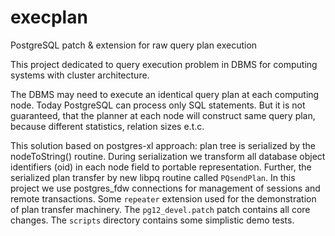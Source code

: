 # execplan
PostgreSQL patch & extension for raw query plan execution

This project dedicated to query execution problem in DBMS for computing systems with cluster architecture.

The DBMS may need to execute an identical query plan at each computing node.
Today PostgreSQL can process only SQL statements. But it is not guaranteed, that the planner at each node will construct same query plan, because different statistics, relation sizes e.t.c.

This solution based on postgres-xl approach: plan tree is serialized by the nodeToString() routine.
During serialization we transform all database object identifiers (oid) in each node field to portable representation.
Further, the serialized plan transfer by new libpq routine called `PQsendPlan`.
In this project we use postgres_fdw connections for management of sessions and remote transactions.
Some `repeater` extension used for the demonstration of plan transfer machinery.
The `pg12_devel.patch` patch contains all core changes.
The `scripts` directory contains some simplistic demo tests.
